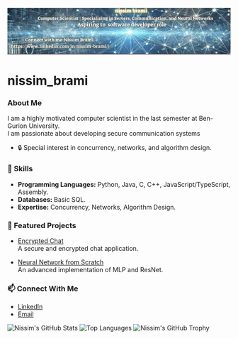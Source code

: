 ![Banner](https://raw.githubusercontent.com/nissimbrami/nissim_brami/main/gitHab%20banner.png)
# nissim_brami


### About Me
I am a highly motivated computer scientist in the last semester at Ben-Gurion University.  
I am passionate about developing secure communication systems

- 🔒 Special interest in concurrency, networks, and algorithm design.

### 🔧 Skills
- **Programming Languages:** Python, Java, C, C++, JavaScript/TypeScript, Assembly.
- **Databases:** Basic SQL.
- **Expertise:** Concurrency, Networks, Algorithm Design.

### 🚀 Featured Projects
- [Encrypted Chat](https://github.com/nissimbrami/ENCRYPTEDCHAT)  
  A secure and encrypted chat application.  

- [Neural Network from Scratch](https://github.com/nissimbrami/Neural-Network-from-scratch-mlp-ResNet-)  
  An advanced implementation of MLP and ResNet.  

### 📫 Connect With Me
- [LinkedIn](https://www.linkedin.com/in/nissim-brami/)
- [Email](mailto:nissimbrami1@gmail.com)

![Nissim's GitHub Stats](https://github-readme-stats-git-masterrstaa-rickstaa.vercel.app/api?username=nissimbrami&show_icons=true&theme=radical)
![Top Languages](https://github-readme-stats-git-masterrstaa-rickstaa.vercel.app/api/top-langs/?username=nissimbrami&layout=compact&theme=radical)
![Nissim's GitHub Trophy](https://github-profile-trophy.vercel.app/?username=nissimbrami&theme=radical)


